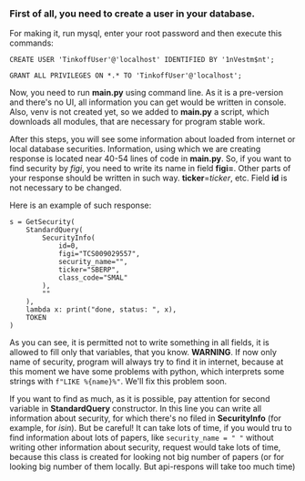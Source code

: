 ### First of all, you need to create a user in your database.
For making it, run mysql, enter your root password and then execute this commands:

`CREATE USER 'TinkoffUser'@'localhost' IDENTIFIED BY '1nVestm$nt';`

`GRANT ALL PRIVILEGES ON *.* TO 'TinkoffUser'@'localhost';`

Now, you need to run __main.py__ using command line. As it is a pre-version and there's no UI, all information you can
get would be written in console. Also, venv is not created yet, so we added to __main.py__ a script, which 
downloads all modules, that are necessary for program stable work. 

After this steps, you will see some information about loaded from internet or local database securities. Information, 
using which we are creating response is located near 40-54 lines of code in __main.py__. So, if you want to find security 
by _figi_, you need to write its name in field __figi=__. Other parts of your response should be written in such way. 
__ticker__=_ticker_, etc. Field __id__ is not necessary to be changed.

Here is an example of such response:

```
s = GetSecurity(
    StandardQuery(
        SecurityInfo(
            id=0,
            figi="TCS009029557",
            security_name="",
            ticker="SBERP",
            class_code="SMAL"
        ),
        ""
    ),
    lambda x: print("done, status: ", x),
    TOKEN
)
```

As you can see, it is permitted not to write something in all fields, it is allowed to fill only that variables, that you 
know. __WARNING__. If now only name of security, program will always try to find it in internet, because at this moment
we have some problems with python, which interprets some strings with `f"LIKE %{name}%"`. We'll fix this problem soon.

If you want to find as much, as it is possible, pay attention for second variable in __StandardQuery__ constructor.
In this line you can write all information about security, for which there's no filed in __SecurityInfo__ (for example, 
for _isin_). But be careful! It can take lots of time, if you would tru to find information about lots of papers, like 
`security_name = " "` without writing other information about security, request would take lots of time, because this class 
is created for looking not big number of papers (or for looking big number of them locally. But api-respons will take too much time)